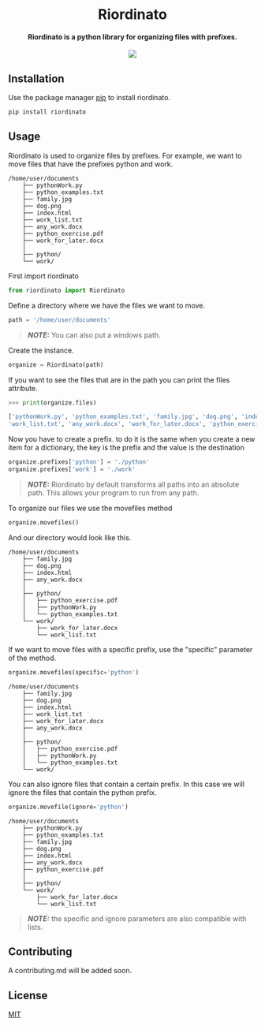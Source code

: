 <div align="center">
    <h1>Riordinato</h1>
    <h4>Riordinato is a python library for organizing files with prefixes.</h4>
</div>

<div align="center" width="60%" height="auto">
    <img src="./resources/riordinato_cli.gif">
</div>

## Installation

Use the package manager [pip](https://pypi.org/project/riordinato/) to install riordinato.

```bash
pip install riordinato 
```

## Usage

Riordinato is used to organize files by prefixes. For example, we want to move files that have the prefixes python and work.

```
/home/user/documents
    ├── pythonWork.py
    ├── python_examples.txt
    ├── family.jpg
    ├── dog.png
    ├── index.html
    ├── work_list.txt
    ├── any_work.docx
    ├── python_exercise.pdf
    ├── work_for_later.docx
    │
    ├── python/
    └── work/
```

First import riordinato

```py
from riordinato import Riordinato
```

Define a directory where we have the files we want to move.

```py
path = '/home/user/documents'
```
> **_NOTE:_** You can also put a windows path.

Create the instance.

```py
organize = Riordinato(path)
```

If you want to see the files that are in the path you can print the files attribute.

```py
>>> print(organize.files)

['pythonWork.py', 'python_examples.txt', 'family.jpg', 'dog.png', 'index.html', 
'work_list.txt', 'any_work.docx', 'work_for_later.docx', 'python_exercise.pdf']
```

Now you have to create a prefix. to do it is the same when you create a new item for a dictionary, the key is the prefix and the value is the destination

```py
organize.prefixes['python'] = './python'
organize.prefixes['work'] = './work' 
```
> **_NOTE:_** Riordinato by default transforms all paths into an absolute path. This allows your program to run from any path.

To organize our files we use the movefiles method

```py
organize.movefiles()
```

And our directory would look like this.

```
/home/user/documents
    ├── family.jpg
    ├── dog.png
    ├── index.html
    ├── any_work.docx          
    │
    ├── python/
    │   ├── python_exercise.pdf
    │   ├── pythonWork.py
    │   └── python_examples.txt
    └── work/
        ├── work_for_later.docx
        └── work_list.txt
```

If we want to move files with a specific prefix, use the "specific" parameter of the method.

```py
organize.movefiles(specific='python')
```

```
/home/user/documents
    ├── family.jpg
    ├── dog.png
    ├── index.html
    ├── work_list.txt
    ├── work_for_later.docx
    ├── any_work.docx
    │
    ├── python/
    │   ├── python_exercise.pdf
    │   ├── pythonWork.py
    │   └── python_examples.txt
    └── work/
```

You can also ignore files that contain a certain prefix. In this case we will ignore the files that contain the python prefix.

```py
organize.movefile(ignore='python')
```

```
/home/user/documents
    ├── pythonWork.py
    ├── python_examples.txt
    ├── family.jpg
    ├── dog.png
    ├── index.html
    ├── any_work.docx
    ├── python_exercise.pdf
    │
    ├── python/
    └── work/
        ├── work_for_later.docx
        └── work_list.txt
```

> **_NOTE:_** the specific and ignore parameters are also compatible with lists.

## Contributing
A contributing.md will be added soon.

## License
[MIT](https://choosealicense.com/licenses/mit/)

